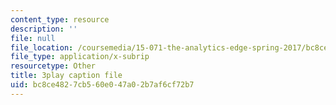 ```yaml
---
content_type: resource
description: ''
file: null
file_location: /coursemedia/15-071-the-analytics-edge-spring-2017/bc8ce4827cb560e047a02b7af6cf72b7_wYcMru4gYF4.srt
file_type: application/x-subrip
resourcetype: Other
title: 3play caption file
uid: bc8ce482-7cb5-60e0-47a0-2b7af6cf72b7
---
```

